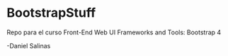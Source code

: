 # BootstrapStuff

Repo para el curso Front-End Web UI Frameworks and Tools: Bootstrap 4

-Daniel Salinas
